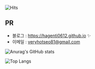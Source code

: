 
![Hits](https://hits.seeyoufarm.com/api/count/incr/badge.svg?url=https%3A%2F%2Fgithub.com%2Fhagenti0612&count_bg=%23FFC500&title_bg=%23555555&icon=diaspora.svg&icon_color=%23FFDD00&title=visitors&edge_flat=false)

## PR


- 블로그 : <https://hagenti0612.github.io> ✨
- 이메일 : <veryhotseo81@gmail.com>


![Anurag's GitHub stats](https://github-readme-stats.vercel.app/api?username=hagenti0612&show_icons=true&theme=tokyonight)

![Top Langs](https://github-readme-stats.vercel.app/api/top-langs/?username=hagenti0612&layout=compact&theme=tokyonight)


<!--
**hagenti0612/hagenti0612** is a ✨ _special_ ✨ repository because its `README.md` (this file) appears on your GitHub profile.

Here are some ideas to get you started:

- 🔭 I’m currently working on ...
- 🌱 I’m currently learning ...
- 👯 I’m looking to collaborate on ...
- 🤔 I’m looking for help with ...
- 💬 Ask me about ...
- 📫 How to reach me: ...
- 😄 Pronouns: ...
- ⚡ Fun fact: ...
-->
